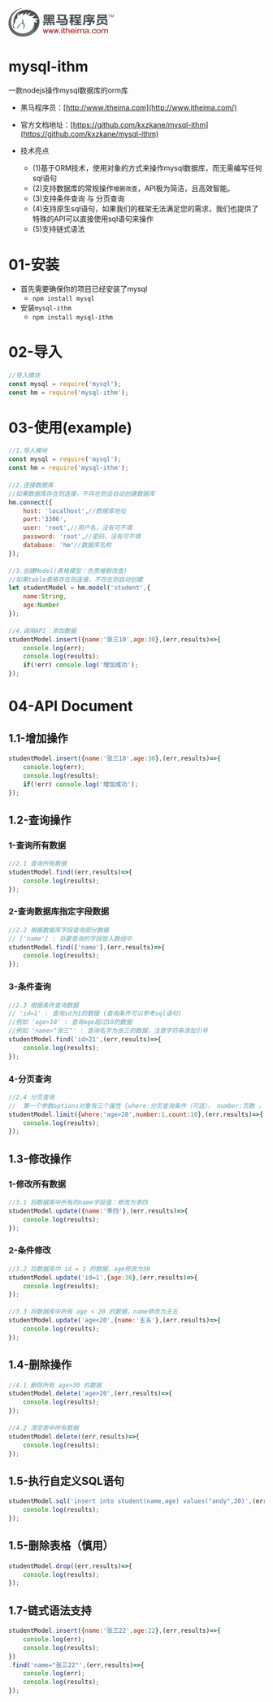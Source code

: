![](README.assets/logo.png)

# mysql-ithm

一款nodejs操作mysql数据库的orm库

* 黑马程序员：[http://www.itheima.com](http://www.itheima.com/)
* 官方文档地址：[https://github.com/kxzkane/mysql-ithm](https://github.com/kxzkane/mysql-ithm)

* 技术亮点
  * (1)基于ORM技术，使用对象的方式来操作mysql数据库，而无需编写任何sql语句
  * (2)支持数据库的常规操作`增删改查`，API极为简洁，且高效智能。
  * (3)支持条件查询 与 分页查询
  * (4)支持原生sql语句，如果我们的框架无法满足您的需求，我们也提供了特殊的API可以直接使用sql语句来操作
  * (5)支持链式语法

# 01-安装

* 首先需要确保你的项目已经安装了mysql
  * `npm install mysql`
* 安装`mysql-ithm`
  * `npm install mysql-ithm`



# 02-导入

```javascript
//导入模块
const mysql = require('mysql');
const hm = require('mysql-ithm');
```



# 03-使用(example)

```javascript
//1.导入模块
const mysql = require('mysql');
const hm = require('mysql-ithm');

//2.连接数据库
//如果数据库存在则连接，不存在则会自动创建数据库
hm.connect({
    host: 'localhost',//数据库地址
    port:'3306',
    user: 'root',//用户名，没有可不填
    password: 'root',//密码，没有可不填
    database: 'hm'//数据库名称
});

//3.创建Model(表格模型：负责增删改查)
//如果table表格存在则连接，不存在则自动创建
let studentModel = hm.model('student',{
    name:String,
    age:Number
});

//4.调用API：添加数据
studentModel.insert({name:'张三10',age:30},(err,results)=>{
    console.log(err);
    console.log(results);
    if(!err) console.log('增加成功');
});
```



# 04-API Document

## 1.1-增加操作



```javascript
studentModel.insert({name:'张三10',age:30},(err,results)=>{
    console.log(err);
    console.log(results);
    if(!err) console.log('增加成功');
});
```



##  1.2-查询操作

### 1-查询所有数据

```javascript
//2.1 查询所有数据
studentModel.find((err,results)=>{
    console.log(results);
});
```

### 2-查询数据库指定字段数据

```javascript
//2.2 根据数据库字段查询部分数据
// ['name'] : 将要查询的字段放入数组中
studentModel.find(['name'],(err,results)=>{
    console.log(results);
});
```

### 3-条件查询

```javascript
//2.3 根据条件查询数据
// 'id=1' : 查询id为1的数据 (查询条件可以参考sql语句)
//例如 'age>10' : 查询age超过10的数据 
//例如 'name>"张三"' : 查询名字为张三的数据，注意字符串添加引号
studentModel.find('id>21',(err,results)=>{
    console.log(results);
});
```

### 4-分页查询

```javascript
//2.4 分页查询
//  第一个参数options对象有三个属性 {where:分页查询条件（可选）， number:页数 ， count：每页数量}
studentModel.limit({where:'age>28',number:1,count:10},(err,results)=>{
    console.log(results);
});
```

## 1.3-修改操作

### 1-修改所有数据

```javascript
//3.1 将数据库中所有的name字段值：修改为李四
studentModel.update({name:'李四'},(err,results)=>{
    console.log(results);
});
```

### 2-条件修改

```javascript
//3.2 将数据库中 id = 1 的数据，age修改为30
studentModel.update('id=1',{age:30},(err,results)=>{
    console.log(results);
});

//3.3 将数据库中所有 age < 20 的数据，name修改为王五
studentModel.update('age<20',{name:'王五'},(err,results)=>{
    console.log(results);
});
```



## 1.4-删除操作

```javascript
//4.1 删除所有 age>30 的数据
studentModel.delete('age>20',(err,results)=>{
    console.log(results);
});

//4.2 清空表中所有数据
studentModel.delete((err,results)=>{
    console.log(results);
});
```



## 1.5-执行自定义SQL语句

```javascript
studentModel.sql('insert into student(name,age) values("andy",20)',(err,results)=>{
    console.log(results);
});
```



## 1.5-删除表格（慎用）

```javascript
studentModel.drop((err,results)=>{
    console.log(results);
});
```



## 1.7-链式语法支持

```javascript
studentModel.insert({name:'张三22',age:22},(err,results)=>{
    console.log(err);
    console.log(results);
})
.find('name="张三22"',(err,results)=>{
    console.log(err);
    console.log(results);
});
```

